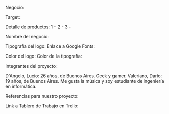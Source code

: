 Negocio: 

Target: 

Detalle de productos:
1 - 
2 -
3 - 

Nombre del negocio:

Tipografía del logo: 
Enlace a Google Fonts: 

Color del logo: 
Color de la tipografía: 

Integrantes del proyecto:

D'Angelo, Lucio: 26 años, de Buenos Aires. Geek y gamer.
Valeriano, Darío: 19 años, de Buenos Aires. Me gusta la música y soy estudiante de ingeniería en informática.

Referencias para nuestro proyecto:

Link a Tablero de Trabajo en Trello:
